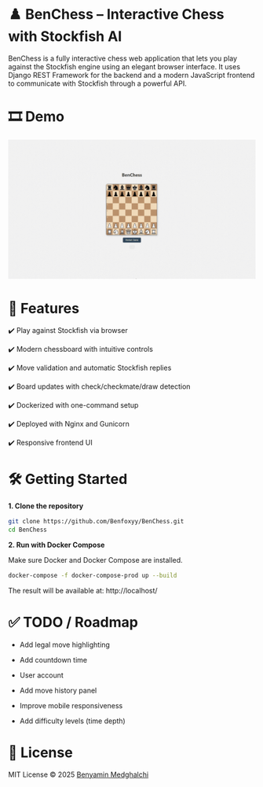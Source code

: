 <h1>♟️ BenChess – Interactive Chess with Stockfish AI</h1>
BenChess is a fully interactive chess web application that lets you play against the Stockfish engine using an elegant browser interface. It uses Django REST Framework for the backend and a modern JavaScript frontend to communicate with Stockfish through a powerful API.

<h1>🎞️ Demo</h1>

![BenChess Presentation](/Document/Video/BenChess.gif)

<h1>🚀 Features</h1>

✔️ Play against Stockfish via browser

✔️ Modern chessboard with intuitive controls

✔️ Move validation and automatic Stockfish replies

✔️ Board updates with check/checkmate/draw detection

✔️ Dockerized with one-command setup

✔️ Deployed with Nginx and Gunicorn

✔️ Responsive frontend UI

<h1>🛠️ Getting Started</h1>

<b>1. Clone the repository</b>

```bash
git clone https://github.com/Benfoxyy/BenChess.git
cd BenChess
```
<b>2. Run with Docker Compose</b>

Make sure Docker and Docker Compose are installed.

```bash
docker-compose -f docker-compose-prod up --build
```

The result will be available at: http://localhost/

<h1>✅ TODO / Roadmap</h1>

- Add legal move highlighting

- Add countdown time

- User account

- Add move history panel

- Improve mobile responsiveness

- Add difficulty levels (time depth)

<h1>📄 License</h1>
MIT License © 2025 <a href='https://github.com/Benfoxyy'>Benyamin Medghalchi</a>
